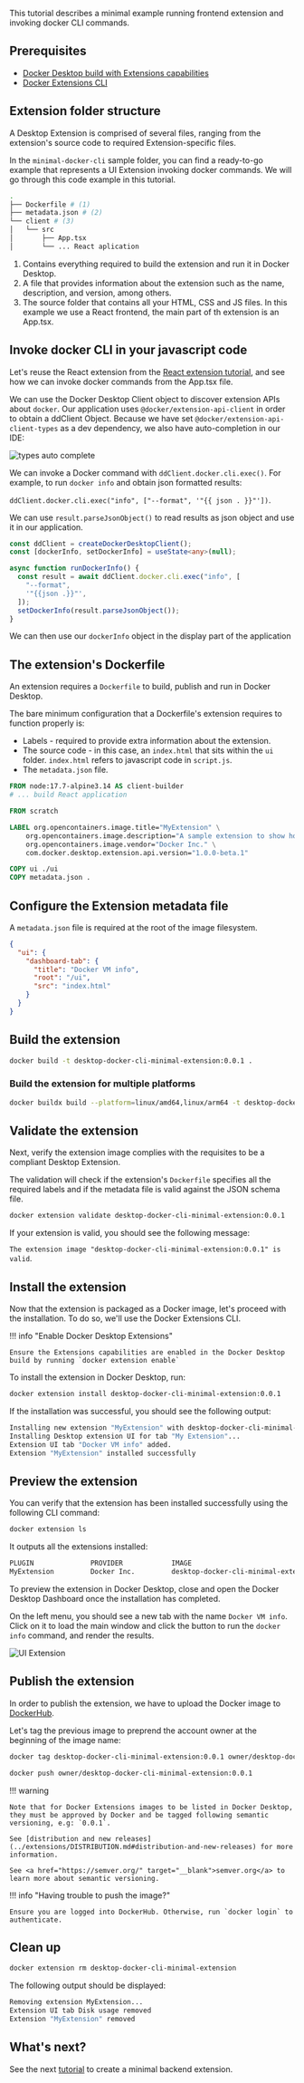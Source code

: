 This tutorial describes a minimal example running frontend extension and invoking docker CLI commands.

## Prerequisites

- [Docker Desktop build with Extensions capabilities](https://github.com/docker/extensions-sdk/releases/)
- [Docker Extensions CLI](https://github.com/docker/extensions-sdk/releases/)

## Extension folder structure

A Desktop Extension is comprised of several files, ranging from the extension's source code to required Extension-specific files.

In the `minimal-docker-cli` sample folder, you can find a ready-to-go example that represents a UI Extension invoking docker commands. We will go through this code example in this tutorial.

```bash
.
├── Dockerfile # (1)
├── metadata.json # (2)
└── client # (3)
│   └── src
│       ├── App.tsx
│       └── ... React aplication
```

1. Contains everything required to build the extension and run it in Docker Desktop.
2. A file that provides information about the extension such as the name, description, and version, among others.
3. The source folder that contains all your HTML, CSS and JS files. In this example we use a React frontend, the main part of th extension is an App.tsx.

## Invoke docker CLI in your javascript code

Let's reuse the React extension from the [React extension tutorial](./react-extension.md), and see how we can invoke docker commands from the App.tsx file.

We can use the Docker Desktop Client object to discover extension APIs about `docker`. Our application uses `@docker/extension-api-client` in order to obtain a ddClient Object. Because we have set `@docker/extension-api-client-types` as a dev dependency, we also have auto-completion in our IDE:

![types auto complete](images/types-autocomplete.png)

We can invoke a Docker command with `ddClient.docker.cli.exec()`.
For example, to run `docker info` and obtain json formatted results:

`ddClient.docker.cli.exec("info", ["--format", '"{{ json . }}"'])`.

We can use `result.parseJsonObject()` to read results as json object and use it in our application.

```typescript title="App.tsx"
const ddClient = createDockerDesktopClient();
const [dockerInfo, setDockerInfo] = useState<any>(null);

async function runDockerInfo() {
  const result = await ddClient.docker.cli.exec("info", [
    "--format",
    '"{{json .}}"',
  ]);
  setDockerInfo(result.parseJsonObject());
}
```

We can then use our `dockerInfo` object in the display part of the application

## The extension's Dockerfile

An extension requires a `Dockerfile` to build, publish and run in Docker Desktop.

The bare minimum configuration that a Dockerfile's extension requires to function properly is:

- Labels - required to provide extra information about the extension.
- The source code - in this case, an `index.html` that sits within the `ui` folder. `index.html` refers to javascript code in `script.js`.
- The `metadata.json` file.

```Dockerfile title="Dockerfile"
FROM node:17.7-alpine3.14 AS client-builder
# ... build React application

FROM scratch

LABEL org.opencontainers.image.title="MyExtension" \
    org.opencontainers.image.description="A sample extension to show how easy it's to get started with Desktop Extensions." \
    org.opencontainers.image.vendor="Docker Inc." \
    com.docker.desktop.extension.api.version="1.0.0-beta.1"

COPY ui ./ui
COPY metadata.json .
```

## Configure the Extension metadata file

A `metadata.json` file is required at the root of the image filesystem.

```json title="metadata.json" linenums="1"
{
  "ui": {
    "dashboard-tab": {
      "title": "Docker VM info",
      "root": "/ui",
      "src": "index.html"
    }
  }
}
```

## Build the extension

```bash
docker build -t desktop-docker-cli-minimal-extension:0.0.1 .
```

### Build the extension for multiple platforms

```bash
docker buildx build --platform=linux/amd64,linux/arm64 -t desktop-docker-cli-minimal-extension:0.0.1 .
```

## Validate the extension

Next, verify the extension image complies with the requisites to be a compliant Desktop Extension.

The validation will check if the extension's `Dockerfile` specifies all the required labels and if the metadata file is valid against the JSON schema file.

```bash
docker extension validate desktop-docker-cli-minimal-extension:0.0.1
```

If your extension is valid, you should see the following message:

`The extension image "desktop-docker-cli-minimal-extension:0.0.1" is valid`.

## Install the extension

Now that the extension is packaged as a Docker image, let's proceed with the installation. To do so, we'll use the Docker Extensions CLI.

!!! info "Enable Docker Desktop Extensions"

    Ensure the Extensions capabilities are enabled in the Docker Desktop build by running `docker extension enable`

To install the extension in Docker Desktop, run:

```bash
docker extension install desktop-docker-cli-minimal-extension:0.0.1
```

If the installation was successful, you should see the following output:

```bash
Installing new extension "MyExtension" with desktop-docker-cli-minimal-extension:0.0.1 ...
Installing Desktop extension UI for tab "My Extension"...
Extension UI tab "Docker VM info" added.
Extension "MyExtension" installed successfully
```

## Preview the extension

You can verify that the extension has been installed successfully using the following CLI command:

```bash
docker extension ls
```

It outputs all the extensions installed:

```bash
PLUGIN              PROVIDER            IMAGE                                       UI                  VM  HOST
MyExtension         Docker Inc.         desktop-docker-cli-minimal-extension:0.0.1  1 tab(My Extension) -   -
```

To preview the extension in Docker Desktop, close and open the Docker Desktop Dashboard once the installation has completed.

On the left menu, you should see a new tab with the name `Docker VM info`. Click on it to load the main window and click the button to run the `docker info` command, and render the results.

![UI Extension](images/docker-cli-minimal-extension.png)

## Publish the extension

In order to publish the extension, we have to upload the Docker image to [DockerHub](https://hub.docker.com).

Let's tag the previous image to preprend the account owner at the beginning of the image name:

```bash
docker tag desktop-docker-cli-minimal-extension:0.0.1 owner/desktop-docker-cli-minimal-extension:0.0.1
```

```bash
docker push owner/desktop-docker-cli-minimal-extension:0.0.1
```

!!! warning

    Note that for Docker Extensions images to be listed in Docker Desktop, they must be approved by Docker and be tagged following semantic versioning, e.g: `0.0.1`.

    See [distribution and new releases](../extensions/DISTRIBUTION.md#distribution-and-new-releases) for more information.

    See <a href="https://semver.org/" target="__blank">semver.org</a> to learn more about semantic versioning.

!!! info "Having trouble to push the image?"

    Ensure you are logged into DockerHub. Otherwise, run `docker login` to authenticate.

## Clean up

```bash
docker extension rm desktop-docker-cli-minimal-extension
```

The following output should be displayed:

```bash
Removing extension MyExtension...
Extension UI tab Disk usage removed
Extension "MyExtension" removed
```

## What's next?

See the next [tutorial](./minimal-backend-extension.md) to create a minimal backend extension.
